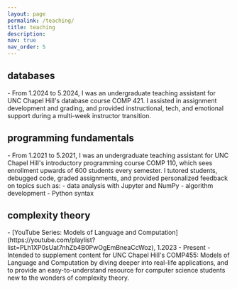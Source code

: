 ```yaml
---
layout: page
permalink: /teaching/
title: teaching
description: 
nav: true
nav_order: 5
---
```


<h2 class="category">databases</h2>
- From 1.2024 to 5.2024, I was an undergraduate teaching assistant for UNC Chapel Hill's database course COMP 421. I assisted in assignment development and grading, and provided instructional, tech, and emotional support during a multi-week instructor transition.

<h2 class="category">programming fundamentals</h2>
- From 1.2021 to 5.2021, I was an undergraduate teaching assistant for UNC Chapel Hill's introductory programming course COMP 110, which sees enrollment upwards of 600 students every semester. I tutored students, debugged code, graded assignments, and provided personalized feedback on topics such as: 
    - data analysis with Jupyter and NumPy
    - algorithm development
    - Python syntax

<h2 class="category">complexity theory</h2>
- [YouTube Series: Models of Language and Computation](https://youtube.com/playlist?list=PLh1XP0sUat7nhZb4B0PwOgEmBneaCcWoz), 1.2023 - Present
    - Intended to supplement content for UNC Chapel Hill's COMP455: Models of Language and Computation by diving deeper into real-life applications, and to provide an easy-to-understand resource for computer science students new to the wonders of complexity theory.